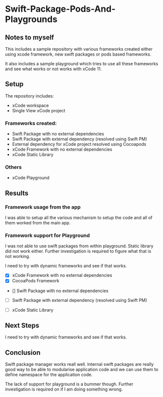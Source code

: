 # Swift-Package-Pods-And-Playgrounds

## Notes to myself

This includes a sample repository with various frameworks created either using xcode framework, new swift packages or pods based frameworks. 

It also includes a sample playground which tries to use all these frameworks and see what works or not works with xCode 11.

## Setup

The repository includes:

- xCode workspace
- Single View xCode project

### Frameworks created:

- Swift Package with no external dependencies
- Swift Package with external dependency (resolved using Swift PM)
- External dependency for xCode project resolved using Cocoapods
- xCode Framework with no external dependencies
- xCode Static Library

### Others

- xCode Playground

## Results

### Framework usage from the app

I was able to setup all the various mechanism to setup the code and all of them worked from the main app.

### Framework support for Playground

I was not able to use swift packages from within playground. Static library did not work either. Further investigation is required to figure what that is not working.

I need to try with dynamic frameworks and see if that works.


- [x] xCode Framework with no external dependencies
- [x] CocoaPods Framework
- [] Swift Package with no external dependencies
- [ ] Swift Package with external dependency (resolved using Swift PM)
- [ ] xCode Static Library


## Next Steps

I need to try with dynamic frameworks and see if that works.

## Conclusion

Swift package manager works reall well. Internal swift packages are really good way to be able to modularise application code and we can use them to define namespace for the application code.

The lack of support for playground is a bummer though. Further investigation is required on if I am doing something wrong.
